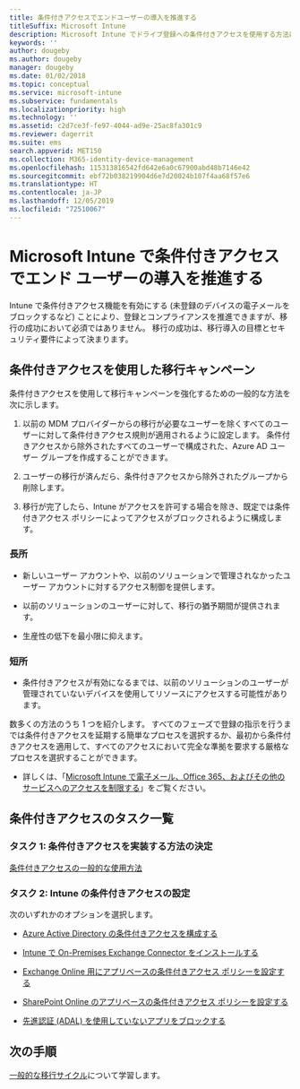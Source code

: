 ```yaml
---
title: 条件付きアクセスでエンドユーザーの導入を推進する
titleSuffix: Microsoft Intune
description: Microsoft Intune でドライブ登録への条件付きアクセスを使用する方法について説明します。
keywords: ''
author: dougeby
ms.author: dougeby
manager: dougeby
ms.date: 01/02/2018
ms.topic: conceptual
ms.service: microsoft-intune
ms.subservice: fundamentals
ms.localizationpriority: high
ms.technology: ''
ms.assetid: c2d7ce3f-fe97-4044-ad9e-25ac8fa301c9
ms.reviewer: dagerrit
ms.suite: ems
search.appverid: MET150
ms.collection: M365-identity-device-management
ms.openlocfilehash: 115313816542fd642e6a0c67900abd48b7146e42
ms.sourcegitcommit: ebf72b038219904d6e7d20024b107f4aa68f57e6
ms.translationtype: HT
ms.contentlocale: ja-JP
ms.lasthandoff: 12/05/2019
ms.locfileid: "72510067"
---
```

# <a name="drive-end-user-adoption-with-conditional-access-in-microsoft-intune"></a>Microsoft Intune で条件付きアクセスでエンド ユーザーの導入を推進する

Intune で条件付きアクセス機能を有効にする (未登録のデバイスの電子メールをブロックするなど) ことにより、登録とコンプライアンスを推進できますが、移行の成功において必須ではありません。 移行の成功は、移行導入の目標とセキュリティ要件によって決まります。

## <a name="migration-campaign-with-conditional-access"></a>条件付きアクセスを使用した移行キャンペーン

条件付きアクセスを使用して移行キャンペーンを強化するための一般的な方法を次に示します。

1. 以前の MDM プロバイダーからの移行が必要なユーザーを除くすべてのユーザーに対して条件付きアクセス規則が適用されるように設定します。 条件付きアクセスから除外されたすべてのユーザーで構成された、Azure AD ユーザー グループを作成することができます。

2. ユーザーの移行が済んだら、条件付きアクセスから除外されたグループから削除します。

3. 移行が完了したら、Intune がアクセスを許可する場合を除き、既定では条件付きアクセス ポリシーによってアクセスがブロックされるように構成します。

### <a name="advantages"></a>長所

- 新しいユーザー アカウントや、以前のソリューションで管理されなかったユーザー アカウントに対するアクセス制御を提供します。

- 以前のソリューションのユーザーに対して、移行の猶予期間が提供されます。

- 生産性の低下を最小限に抑えます。

### <a name="disadvantages"></a>短所

- 条件付きアクセスが有効になるまでは、以前のソリューションのユーザーが管理されていないデバイスを使用してリソースにアクセスする可能性があります。


数多くの方法のうち 1 つを紹介します。 すべてのフェーズで登録の指示を行うまでは条件付きアクセスを延期する簡単なプロセスを選択するか、最初から条件付きアクセスを適用して、すべてのアクセスにおいて完全な準拠を要求する厳格なプロセスを選択することができます。

- 詳しくは、「[Microsoft Intune で電子メール、Office 365、およびその他のサービスへのアクセスを制限する](../protect/conditional-access.md)」をご覧ください。

## <a name="task-list-for-conditional-access"></a>条件付きアクセスのタスク一覧

### <a name="task-1-decide-how-you-are-going-to-implement-conditional-access"></a>タスク 1: 条件付きアクセスを実装する方法の決定

[条件付きアクセスの一般的な使用方法](../protect/conditional-access-intune-common-ways-use.md)

### <a name="task-2-set-up-intune-conditional-access"></a>タスク 2: Intune の条件付きアクセスの設定

次のいずれかのオプションを選択します。

- [Azure Active Directory の条件付きアクセスを構成する](https://docs.microsoft.com/azure/active-directory/active-directory-conditional-access-azure-portal)

- [Intune で On-Premises Exchange Connector をインストールする](../protect/exchange-connector-install.md)

- [Exchange Online 用にアプリベースの条件付きアクセス ポリシーを設定する](../protect/app-based-conditional-access-intune-create.md)

- [SharePoint Online のアプリベースの条件付きアクセス ポリシーを設定する](../protect/app-based-conditional-access-intune-create.md)

- [先進認証 (ADAL) を使用していないアプリをブロックする](../protect/app-modern-authentication-block.md)

## <a name="next-steps"></a>次の手順

[一般的な移行サイクル](../migration-guide-cycle.md)について学習します。
